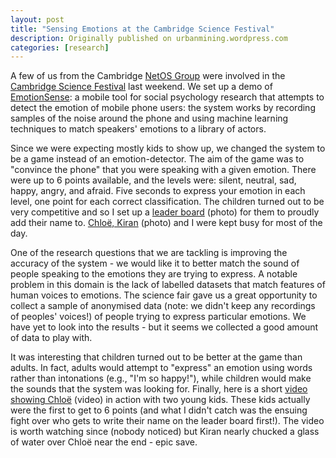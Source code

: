 ```yaml
---
layout: post
title: "Sensing Emotions at the Cambridge Science Festival"
description: Originally published on urbanmining.wordpress.com
categories: [research]
---
```


A few of us from the Cambridge <a href="http://www.cl.cam.ac.uk/research/srg/" target="_blank">NetOS Group</a> were involved in the <a href="http://www.cam.ac.uk/sciencefestival/" target="_blank">Cambridge Science Festival</a> last weekend. We set up a demo of <a href="http://www.cl.cam.ac.uk/research/srg/netos/emotionsense/" target="_blank">EmotionSense</a>: a mobile tool for social psychology research that attempts to detect the emotion of mobile phone users: the system works by recording samples of the noise around the phone and using machine learning techniques to match speakers' emotions to a library of actors.

Since we were expecting mostly kids to show up, we changed the system to be a game instead of an emotion-detector. The aim of the game was to "convince the phone" that you were speaking with a given emotion. There were up to 6 points available, and the levels were: silent, neutral, sad, happy, angry, and afraid. Five seconds to express your emotion in each level, one point for each correct classification. The children turned out to be very competitive and so I set up a <a href="http://dl.dropbox.com/u/2753112/2012-03-24%2017.06.34.jpg" target="_blank">leader board</a> (photo) for them to proudly add their name to. <a href="http://dl.dropbox.com/u/2753112/2012-03-24%2015.55.59.jpg" target="_blank">Chloë, Kiran</a> (photo) and I were kept busy for most of the day.

One of the research questions that we are tackling is improving the accuracy of the system - we would like it to better match the sound of people speaking to the emotions they are trying to express. A notable problem in this domain is the lack of labelled datasets that match features of human voices to emotions. The science fair gave us a great opportunity to collect a sample of anonymised data (note: we didn't keep any recordings of peoples' voices!) of people trying to express particular emotions. We have yet to look into the results - but it seems we collected a good amount of data to play with.

It was interesting that children turned out to be better at the game than adults. In fact, adults would attempt to "express" an emotion using words rather than intonations (e.g., "I'm so happy!"), while children would make the sounds that the system was looking for. Finally, here is a short <a href="http://www.youtube.com/watch?v=L4-HvuxXF9s" target="_blank">video showing Chloë</a> (video) in action with two young kids. These kids actually were the first to get to 6 points (and what I didn't catch was the ensuing fight over who gets to write their name on the leader board first!). The video is worth watching since (nobody noticed) but Kiran nearly chucked a glass of water over Chloë near the end - epic save.

